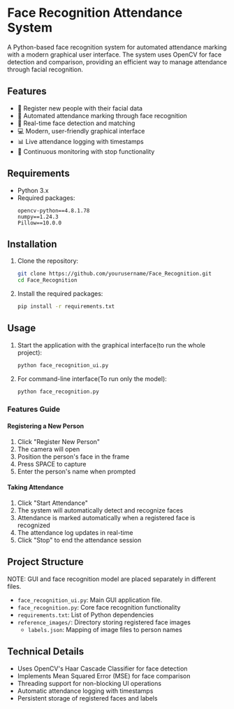 # Face Recognition Attendance System

A Python-based face recognition system for automated attendance marking with a modern graphical user interface. The system uses OpenCV for face detection and comparison, providing an efficient way to manage attendance through facial recognition.

## Features

- 👤 Register new people with their facial data
- 📝 Automated attendance marking through face recognition
- 🎯 Real-time face detection and matching
- 💻 Modern, user-friendly graphical interface
- 📊 Live attendance logging with timestamps
- 🔄 Continuous monitoring with stop functionality

## Requirements

- Python 3.x
- Required packages:
  ```
  opencv-python==4.8.1.78
  numpy==1.24.3
  Pillow==10.0.0
  ```

## Installation

1. Clone the repository:
   ```bash
   git clone https://github.com/yourusername/Face_Recognition.git
   cd Face_Recognition
   ```

2. Install the required packages:
   ```bash
   pip install -r requirements.txt
   ```

## Usage

1. Start the application with the graphical interface(to run the whole project):
   ```bash
   python face_recognition_ui.py
   ```

2. For command-line interface(To run only the model):
   ```bash
   python face_recognition.py
   ```

### Features Guide

#### Registering a New Person
1. Click "Register New Person"
2. The camera will open
3. Position the person's face in the frame
4. Press SPACE to capture
5. Enter the person's name when prompted

#### Taking Attendance
1. Click "Start Attendance"
2. The system will automatically detect and recognize faces
3. Attendance is marked automatically when a registered face is recognized
4. The attendance log updates in real-time
5. Click "Stop" to end the attendance session

## Project Structure

NOTE: GUI and face recognition model are placed separately in different files.
- `face_recognition_ui.py`: Main GUI application file.
- `face_recognition.py`: Core face recognition functionality
- `requirements.txt`: List of Python dependencies
- `reference_images/`: Directory storing registered face images
  - `labels.json`: Mapping of image files to person names

## Technical Details

- Uses OpenCV's Haar Cascade Classifier for face detection
- Implements Mean Squared Error (MSE) for face comparison
- Threading support for non-blocking UI operations
- Automatic attendance logging with timestamps
- Persistent storage of registered faces and labels
